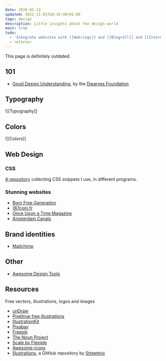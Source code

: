 ```yaml
---
date: 2020-05-12
updated: 2022-11-01T20:10:49+01:00
tags: design
description: Little insights about the design world
main: true
todo:
  - 'Integrate websites with [[Webrings]] and [[Blogroll]] and [[Internet Awesomeness]]'
  - refactor
---
```

<div class='yellow box'>
	This page is definitely outdated.
</div>

## 101

- [Good Design Understanding](https://dwarves.foundation/n/good-design-understanding/ 'Good Design Understanding by Dwarves Foundation'), by the [Dwarves Foundation](https://dwarves.foundation 'The Dwarves Foundation website')

## Typography

![[Typography]]

## Colors

![[Colors]]

## Web Design

### CSS

[A repository](https://tommi.space/css) collecting CSS snippets I use, in different programs.

### Stunning websites

- [Born Free Generation](https://www.bornfreegeneration.com 'Born Free Generation')
- [187com.fr](https://187com.fr)
- [Once Upon a Time Magazine](https://www.onceuponatimemag.com 'Once Upon a Time Magazine')
- [Amsterdam Canals](https://canals-amsterdam.nl 'Amsterdam Canals')

## Brand identities

- [Mailchimp](https://mailchimp.com/design 'Mailchimp design page')

## Other

- [Awesome Design Tools](https://github.com/goabstract/Awesome-Design-Tools 'Awesome Design Tools on GitHub')

## Resources

Free vectors, illustrations, logos and images

- [unDraw](https://undraw.co 'unDraw')
- [Pixeltrue free illustrations](https://www.pixeltrue.com/free-illustrations 'Free illustrations by Pixeltrue')
- [IllustrationKit](https://illustrationkit.com/ 'Illustration Kit')
- [Pixabay](https://pixabay.com 'Pixabay')
- [Freepik](https://www.freepik.com 'Freepik')
- [The Noun Project](https://thenounproject.com/ 'The Noun Project')
- [Scale by Flexiple](https://2.flexiple.com/scale/home 'Scale')
- [Awesome-icons](https://github.com/notlmn/awesome-icons 'awesome-icons on GitHub')
- [Illustrations](https://github.com/streetmix/illustrations '“illustrations” repository on GitHub'), a GitHub repository by [Streetmix](https://streetmix.net/ 'Design, remix, and share your street.')